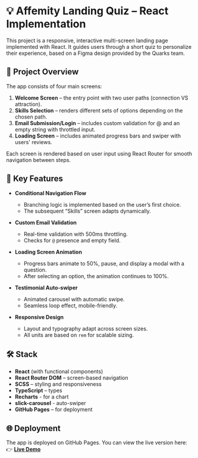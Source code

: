 # 💡 Affemity Landing Quiz – React Implementation

This project is a responsive, interactive multi-screen landing page implemented with React. It guides users through a short quiz to personalize their experience, based on a Figma design provided by the Quarks team.

## 🚀 Project Overview
The app consists of four main screens:
1. **Welcome Screen** – the entry point with two user paths (connection VS attraction).
2. **Skills Selection** – renders different sets of options depending on the chosen path.
3. **Email Submission/Login** – includes custom validation for @ and an empty string with throttled input.
4. **Loading Screen** – includes animated progress bars and swiper with users' reviews.

Each screen is rendered based on user input using React Router for smooth navigation between steps.

## 🧩 Key Features

- **Conditional Navigation Flow**
  - Branching logic is implemented based on the user’s first choice.
  - The subsequent “Skills” screen adapts dynamically.

- **Custom Email Validation**
  - Real-time validation with 500ms throttling.
  - Checks for `@` presence and empty field.

- **Loading Screen Animation**
  - Progress bars animate to 50%, pause, and display a modal with a question.
  - After selecting an option, the animation continues to 100%.

- **Testimonial Auto-swiper**
  - Animated carousel with automatic swipe.
  - Seamless loop effect, mobile-friendly.

- **Responsive Design**
  - Layout and typography adapt across screen sizes.
  - All units are based on `rem` for scalable sizing.

## 🛠️ Stack

- **React** (with functional components)
- **React Router DOM** – screen-based navigation
- **SCSS** – styling and responsiveness
- **TypeScript** – types
- **Recharts** - for a chart
- **slick-carousel** - auto-swiper
- **GitHub Pages** – for deployment

## 🌐 Deployment

The app is deployed on GitHub Pages. You can view the live version here:  
👉 **[Live Demo](https://mariagosp.github.io/quarks-test-task/)**